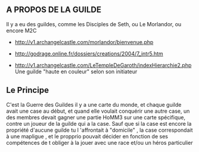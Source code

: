 A PROPOS DE LA GUILDE
---

Il y a eu des guildes, comme les Disciples de Seth, ou Le Morlandor, ou encore M2C

- http://v1.archangelcastle.com/morlandor/bienvenue.php

- http://godrage.online.fr/dossiers/creations/2004/7_intr5.htm 

- http://v1.archangelcastle.com/LeTempleDeGaroth/indexHierarchie2.php Une guilde "haute en couleur" selon son initiateur

Le Principe
---

C'est la Guerre des Guildes
il y a une carte du monde,
et chaque guilde avait une case au début, et quand elle voulait conquérir une autre case, un des membres devait gagner une partie HoMM3 sur une carte spécifique, contre un joueur de la guilde qui a la case.
Sauf que si la case est encore la propriété d'aucune guilde
tu l 'affrontait à "domicile"  , la case correspondait à une mapligue , et le propprio pouvait décider en fonction de ses compétences de t obliger  à la jouer avec une race et/ou un héros particulier
